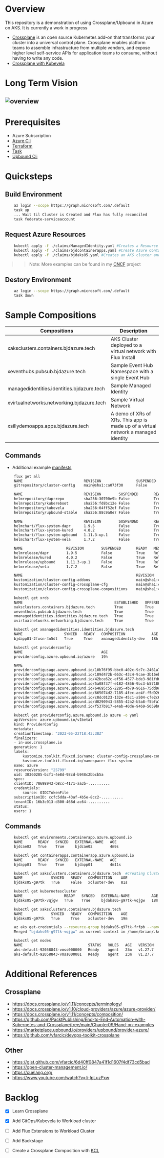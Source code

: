 # Overview

This repository is a demonstration of using Crossplane/Upbound in Azure on AKS. It is currently a work in progress

* [Crossplane](https://www.crossplane.io/) is an open source Kubernetes add-on that transforms your cluster into a universal control plane. Crossplane enables platform teams to assemble infrastructure from multiple vendors, and expose higher level self-service APIs for application teams to consume, without having to write any code.
* [Crossplane with Kubevela](https://kubevela.io/docs/platform-engineers/crossplane/)

# Long Term Vision
![overview](./assets/backstage-crossplane.png)
---

# Prerequisites 
* Azure Subscription
* [Azure Cli](https://github.com/briandenicola/tooling/blob/main/azure-cli.sh)
* [Terraform](https://github.com/briandenicola/tooling/blob/main/terraform.sh)
* [Task](https://github.com/briandenicola/tooling/blob/main/task.sh)
* [Upbound Cli](https://github.com/briandenicola/tooling/blob/main/upbound.sh)

# Quicksteps
## Build Environment
```bash
    az login --scope https://graph.microsoft.com/.default
    task up
    ... Wait til Cluster is Created and Flux has fully reconciled
    task federate-serviceaccount 
```

## Request Azure Resources
```bash
    kubectl apply -f ./claims/ManagedIdentity.yaml #Creates a Resource Group and a couple Managed Identities
    kubectl apply -f ./claims/bjdcontainerapps.yaml #Create Azure Container Apps
    kubectl apply -f ./claims/bjdaks05.yaml #Creates an AKS cluster and deploy an application defined by OAM/Kubevela from ./cluster-configs/workload/httpbin.yaml
```
>> Note: More examples can be found in my [CNCF](https://github.com/briandenicola/cncf/tree/main/crossplane/manifests) project

## Destory Environment
```bash
    az login --scope https://graph.microsoft.com/.default
    task down
```

# Sample Compositions
Compositions | Description
------ | ------
xaksclusters.containers.bjdazure.tech | AKS Cluster deployed to a virtual network with Flux Install
xeventhubs.pubsub.bjdazure.tech | Sample Event Hub Namespace with a single Event Hub
managedidentities.identities.bjdazure.tech | Sample Managed Identity
xvirtualnetworks.networking.bjdazure.tech | Sample Virtual Network
xsillydemoapps.apps.bjdazure.tech  | A demo of XRs of XRs.  This app is made up of a virtual network a managed identity

## Commands
* Additional example [manifests](https://github.com/briandenicola/cncf/tree/main/crossplane)

```bash
    flux get all
    NAME                            REVISION                SUSPENDED       READY   MESSAGE
    gitrepository/cluster-config    main@sha1:ca073f30      False           True    stored artifact for revision 'main@sha1:ca073f30'

    NAME                            REVISION        SUSPENDED       READY   MESSAGE
    helmrepository/daprrepo         sha256:30700e9b False           True    stored artifact: revision 'sha256:30700e9b'
    helmrepository/kubereboot       sha256:fd8bc12e False           True    stored artifact: revision 'sha256:fd8bc12e'
    helmrepository/kubevela         sha256:04ff52ef False           True    stored artifact: revision 'sha256:04ff52ef'
    helmrepository/upbound-stable   sha256:88c9a0e7 False           True    stored artifact: revision 'sha256:88c9a0e7'

    NAME                            REVISION        SUSPENDED       READY   MESSAGE
    helmchart/flux-system-dapr      1.9.5           False           True    pulled 'dapr' chart with version '1.9.5'
    helmchart/flux-system-kured     4.0.2           False           True    pulled 'kured' chart with version '4.0.2'
    helmchart/flux-system-upbound   1.11.3-up.1     False           True    pulled 'universal-crossplane' chart with version '1.11.3-up.1'
    helmchart/flux-system-vela      1.7.2           False           True    pulled 'vela-core' chart with version '1.7.2'

    NAME                    REVISION        SUSPENDED       READY   MESSAGE
    helmrelease/dapr        1.9.5           False           True    Release reconciliation succeeded
    helmrelease/kured       4.0.2           False           True    Release reconciliation succeeded
    helmrelease/upbound     1.11.3-up.1     False           True    Release reconciliation succeeded
    helmrelease/vela        1.7.2           False           True    Release reconciliation succeeded

    NAME                                                    REVISION                SUSPENDED       READY   MESSAGE
    kustomization/cluster-config-addons                     main@sha1:ca073f30      False           True    Applied revision: main@sha1:ca073f30
    kustomization/cluster-config-crossplane-cfg             main@sha1:ca073f30      False           True    Applied revision: main@sha1:ca073f30
    kustomization/cluster-config-crossplane-compositions    main@sha1:ca073f30      False           True    Applied revision: main@sha1:ca073f30

    kubectl get xrds
    NAME                                          ESTABLISHED   OFFERED   AGE
    xaksclusters.containers.bjdazure.tech         True          True      19h
    xeventhubs.pubsub.bjdazure.tech               True          True      16h
    xmanagedidentities.identities.bjdazure.tech   True          True      18h
    xvirtualnetworks.networking.bjdazure.tech     True          True      19h

    kubectl get xmanagedidentities.identities.bjdazure.tech
    NAME                   SYNCED   READY   COMPOSITION            AGE
    bjdapp01-2fxsn-4n5dt   True     True    xmanagedidentity-dev   18h

    kubectl get providerconfig
    NAME                                    AGE
    providerconfig.azure.upbound.io/azure   19h

    NAME                                                                        AGE   CONFIG-NAME   RESOURCE-KIND          RESOURCE-NAME
    providerconfigusage.azure.upbound.io/10b76f95-bbc0-402c-9c7c-2461a7c491b9   18h   azure         Subnet                 bjdapp01-2fxsn-gvbl6
    providerconfigusage.azure.upbound.io/189d472b-663c-43c4-9cae-3b16eb44099a   16h   azure         ResourceGroup          test-pubsub-rg
    providerconfigusage.azure.upbound.io/42bce62c-ef56-4577-bde3-981fd6f9fd39   18h   azure         Subnet                 bjdapp01-2fxsn-tvvd6
    providerconfigusage.azure.upbound.io/5a08f37f-e182-4866-9bc3-b571802696cc   16h   azure         EventHub               bjdhub005-q9fvr-ntjqp
    providerconfigusage.azure.upbound.io/64695c55-2285-4b79-9616-75dd9d3f3128   18h   azure         Subnet                 bjdapp01-2fxsn-gpmrh
    providerconfigusage.azure.upbound.io/665074d2-7185-4fec-ae4f-f5d926b5ca1b   16h   azure         EventHubNamespace      bjdhub005-q9fvr-hpwbl
    providerconfigusage.azure.upbound.io/c0dc0123-132e-45c1-a504-cfe2c6d833be   18h   azure         UserAssignedIdentity   bjdapp01-2fxsn-hhv47
    providerconfigusage.azure.upbound.io/d0290943-5855-42a2-b5a8-f5bfa770f760   18h   azure         VirtualNetwork         bjdapp01-2fxsn-d6zr8
    providerconfigusage.azure.upbound.io/f537b917-e4ab-40de-9469-5059b627fa6c   18h   azure         ResourceGroup          test-app01-rg

    kubectl get providerconfig.azure.upbound.io azure -o yaml
    apiVersion: azure.upbound.io/v1beta1
    kind: ProviderConfig
    metadata:
    creationTimestamp: "2023-05-22T18:43:38Z"
    finalizers:
    - in-use.crossplane.io
    generation: 1
    labels:
        kustomize.toolkit.fluxcd.io/name: cluster-config-crossplane-compositions
        kustomize.toolkit.fluxcd.io/namespace: flux-system
    name: azure
    resourceVersion: "25799"
    uid: 30360285-bcf1-4e8d-98cd-b948c2bbcb5a
    spec:
    clientID: 78698943-b8cc-4171-aa3b-..........
    credentials:
        source: OIDCTokenFile
    subscriptionID: ccfc5dda-43af-4b5e-8cc2-..........
    tenantID: 16b3c013-d300-468d-ac64-..........
    status:
    users: 1
```

## Commands
```bash
    kubectl get environments.containerapp.azure.upbound.io
    NAME       READY   SYNCED   EXTERNAL-NAME   AGE
    bjdcae02   True    True     bjdcae02        4m9s

    kubectl get containerapps.containerapp.azure.upbound.io
    NAME       READY   SYNCED   EXTERNAL-NAME   AGE
    bjdapp01   True    True     bjdapp01        4m11s

    kubectl get xaksclusters.containers.bjdazure.tech  #Creating Cluster
    NAME             SYNCED   READY   COMPOSITION    AGE
    bjdaks05-g97tk   True     False   xcluster-dev   81s

    kubectl get kubernetescluster
    NAME                   READY   SYNCED   EXTERNAL-NAME          AGE
    bjdaks05-g97tk-vqjgw   True    True     bjdaks05-g97tk-vqjgw   18m

    kubectl get xaksclusters.containers.bjdazure.tech
    NAME             SYNCED   READY   COMPOSITION    AGE
    bjdaks05-g97tk   True     True    xcluster-dev   19m

    az aks get-credentials --resource-group bjdaks05-g97tk-frfpb --name bjdaks05-g97tk-vqjgw
    Merged "bjdaks05-g97tk-vqjgw" as current context in /home/brian/.kube/config

    kubectl get nodes
    NAME                              STATUS   ROLES   AGE   VERSION
    aks-default-92058843-vmss000000   Ready    agent   23m   v1.27.7
    aks-default-92058843-vmss000001   Ready    agent   23m   v1.27.7
```

# Additional References
## Crossplane
* https://docs.crossplane.io/v1.11/concepts/terminology/
* https://docs.crossplane.io/v1.10/cloud-providers/azure/azure-provider/
* https://docs.crossplane.io/v1.11/concepts/composition/
* https://github.com/PacktPublishing/End-to-End-Automation-with-Kubernetes-and-Crossplane/tree/main/Chapter09/Hand-on-examples
* https://marketplace.upbound.io/providers/upbound/provider-azure/
* https://github.com/vfarcic/devops-toolkit-crossplane
## Other
* https://gist.github.com/vfarcic/6d40ff0847a41f1d1607f4df73cd5bad
* https://open-cluster-management.io/
* https://cuelang.org/
* https://www.youtube.com/watch?v=Ii-lpLuzPxw

# Backlog
- [X] Learn Crossplane
- [X] Add GitOps/Kubevela to Workload cluster
- [ ] Add Flux Extensions to Workload Cluster
- [ ] Add Backstage
- [ ] Create a Crossplane Composition with [KCL](https://blog.upbound.io/kcl-benefits-crossplane-composition-building)

